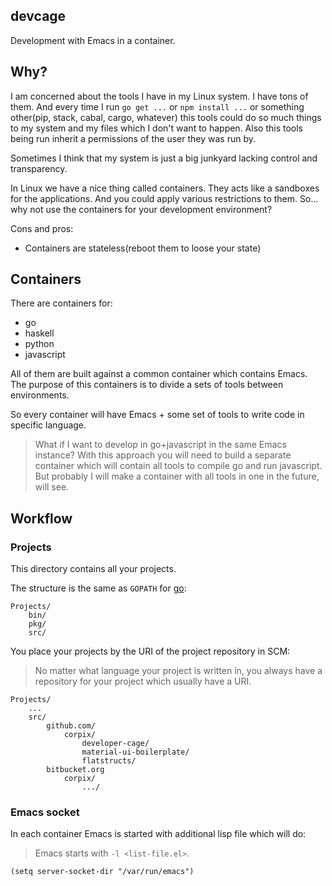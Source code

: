 devcage
--------------

Development with Emacs in a container.

## Why?

I am concerned about the tools I have in my Linux system. I have tons of them.
And every time I run `go get ...` or `npm install ...` or something other(pip, stack, cabal, cargo, whatever)
this tools could do so much things to my system and my files which I don't want to happen.
Also this tools being run inherit a permissions of the user they was run by.

Sometimes I think that my system is just a big junkyard lacking control and transparency.

In Linux we have a nice thing called containers. They acts like a sandboxes for the applications.
And you could apply various restrictions to them. So... why not use the containers for your development environment?

Cons and pros:

- Containers are stateless(reboot them to loose your state)


## Containers

There are containers for:

- go
- haskell
- python
- javascript

All of them are built against a common container which contains Emacs.
The purpose of this containers is to divide a sets of tools between environments.

So every container will have Emacs + some set of tools to write code in specific language.

> What if I want to develop in go+javascript in the same Emacs instance?
> With this approach you will need to build a separate container which will
> contain all tools to compile go and run javascript. But probably I will make a
> container with all tools in one in the future, will see.

## Workflow

### Projects

This directory contains all your projects.

The structure is the same as `GOPATH` for [go](https://golang.org/doc/code.html#GOPATH):

``` text
Projects/
    bin/
    pkg/
    src/
```

You place your projects by the URI of the project repository in SCM:

> No matter what language your project is written in,
> you always have a repository for your project which usually
> have a URI.

``` text
Projects/
    ...
    src/
        github.com/
            corpix/
                developer-cage/
                material-ui-boilerplate/
                flatstructs/
        bitbucket.org
            corpix/
                .../
```

### Emacs socket

In each container Emacs is started with additional lisp file which will do:

> Emacs starts with `-l <list-file.el>`.

``` emacs-lisp
(setq server-socket-dir "/var/run/emacs")
```
